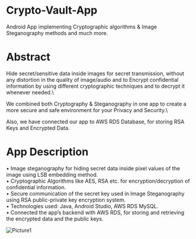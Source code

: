 # Crypto-Vault-App
Android App implementing Cryptographic algorithms & Image Steganography methods and much more.

# Abstract
Hide secret/sensitive data inside images for secret transmission, without any distortion in the quality of image/audio and to Encrypt confidential information by using different cryptographic techniques and to decrypt it whenever needed.\

We combined both Cryptography & Steganography in one app to create a more secure and safe environment for your Privacy and Security.\

Also, we have connected our app to AWS RDS Database, for storing RSA Keys and Encrypted Data.

# App Description
•	Image steganography for hiding secret data inside pixel values of the image using LSB embedding method.\
•	Cryptographic Algorithms like AES, RSA etc. for encryption/decryption of confidential information.\
•	Secure communication of the secret key used in Image Steganography using RSA public-private key encryption system.\
•	Technologies used: Java, Android Studio, AWS RDS MySQL.\
•	Connected the app’s backend with AWS RDS, for storing and retrieving the encrypted data and the public keys.

![Picture1](https://user-images.githubusercontent.com/60420298/167118915-1bf82df9-6783-4201-be0b-daf02aec676c.png)
